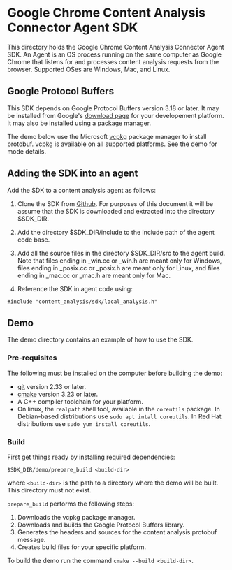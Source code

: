 # Google Chrome Content Analysis Connector Agent SDK

This directory holds the Google Chrome Content Analysis Connector Agent SDK.
An Agent is an OS process running on the same computer as Google Chrome
that listens for and processes content analysis requests from the browser.
Supported OSes are Windows, Mac, and Linux.

## Google Protocol Buffers

This SDK depends on Google Protocol Buffers version 3.18 or later.  It may be
installed from Google's [download page](https://developers.google.com/protocol-buffers/docs/downloads#release-packages)
for your developement platform.  It may also be installed using a package
manager.

The demo below use the Microsoft [vcpkg](https://github.com/microsoft/vcpkg)
package manager to install protobuf.  vcpkg is available on all supported
platforms.  See the demo for mode details.

## Adding the SDK into an agent

Add the SDK to a content analysis agent as follows:

1. Clone the SDK from [Github](https://github.com/chromium/content_analysis_sdk).
For purposes of this document it will be assume that the SDK is downloaded and
extracted into the directory $SDK_DIR.

2. Add the directory $SDK_DIR/include to the include path of the agent
code base.

3. Add all the source files in the directory $SDK_DIR/src to the agent build.
Note that files ending in _win.cc or _win.h are meant only for Windows, files
ending in _posix.cc or _posix.h are meant only for Linux, and files ending in
_mac.cc or _mac.h are meant only for Mac.

4. Reference the SDK in agent code using:
```
#include "content_analysis/sdk/local_analysis.h"
```

## Demo

The demo directory contains an example of how to use the SDK.

### Pre-requisites

The following must be installed on the computer before building the demo:

- [git](https://git-scm.com/book/en/v2/Getting-Started-Installing-Git) version 2.33 or later.
- [cmake](https://cmake.org/install/) version 3.23 or later.
- A C++ compiler toolchain for your platform.
- On linux, the `realpath` shell tool, available in the `coreutils` package.
  In Debian-based distributions use `sudo apt intall coreutils`.
  In Red Hat distributions use `sudo yum install coreutils`.

### Build

First get things ready by installing required dependencies:
```
$SDK_DIR/demo/prepare_build <build-dir>
```
where `<build-dir>` is the path to a directory where the demo will be built.
This directory must not exist.

`prepare_build` performs the following steps:
1. Downloads the vcpkg package manager.
2. Downloads and builds the Google Protocol Buffers library.
3. Generates the headers and sources for the content analysis protobuf message.
4. Creates build files for your specific platform.

To build the demo run the command `cmake --build <build-dir>`.